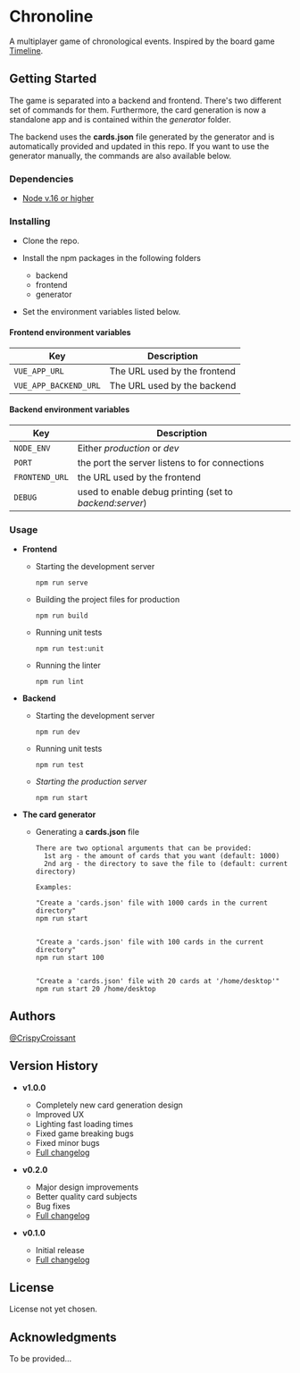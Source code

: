 # Chronoline

A multiplayer game of chronological events. Inspired by the board game [Timeline](https://boardgamegeek.com/boardgame/128664/timeline).

## Getting Started

The game is separated into a backend and frontend. There's two different set of commands for them. Furthermore, the card generation is now a standalone app and is contained within the
_generator_ folder.

The backend uses the **cards.json** file generated by the generator and is automatically provided and updated in this repo. If you want to use the generator manually,
the commands are also available below.

### Dependencies

- [Node v.16 or higher](https://nodejs.org/en/)

### Installing

- Clone the repo.

- Install the npm packages in the following folders
  - backend
  - frontend
  - generator

- Set the environment variables listed below.

#### Frontend environment variables

| **Key**               | **Description**              |
| --------------------- | ---------------------------- |
| `VUE_APP_URL`         | The URL used by the frontend |
| `VUE_APP_BACKEND_URL` | The URL used by the backend  |

#### Backend environment variables

| **Key**        | **Description**                                         |
| -------------- | ------------------------------------------------------- |
| `NODE_ENV`     | Either _production_ or _dev_                            |
| `PORT`         | the port the server listens to for connections          |
| `FRONTEND_URL` | the URL used by the frontend                            |
| `DEBUG`        | used to enable debug printing (set to _backend:server_) |

### Usage

- **Frontend**

  - Starting the development server

    ```
    npm run serve
    ```

  - Building the project files for production

    ```
    npm run build
    ```

  - Running unit tests

    ```
    npm run test:unit
    ```

  - Running the linter

    ```
    npm run lint
    ```

- **Backend**

  - Starting the development server

    ```
    npm run dev
    ```

  - Running unit tests

    ```
    npm run test
    ```

  - _Starting the production server_

    ```
    npm run start
    ```

- **The card generator**

  - Generating a **cards.json** file

    ```
    There are two optional arguments that can be provided:
      1st arg - the amount of cards that you want (default: 1000)
      2nd arg - the directory to save the file to (default: current directory)

    Examples:

    "Create a 'cards.json' file with 1000 cards in the current directory"
    npm run start


    "Create a 'cards.json' file with 100 cards in the current directory"
    npm run start 100


    "Create a 'cards.json' file with 20 cards at '/home/desktop'"
    npm run start 20 /home/desktop
    ```

## Authors

[@CrispyCroissant](https://github.com/crispycroissant)

## Version History

- **v1.0.0**

  - Completely new card generation design
  - Improved UX
  - Lighting fast loading times
  - Fixed game breaking bugs
  - Fixed minor bugs
  - [Full changelog](https://github.com/CrispyCroissant/chronoline/milestone/3?closed=1)

- **v0.2.0**

  - Major design improvements
  - Better quality card subjects
  - Bug fixes
  - [Full changelog](https://github.com/CrispyCroissant/chronoline/milestone/2?closed=1)

- **v0.1.0**
  - Initial release
  - [Full changelog](https://github.com/CrispyCroissant/chronoline/milestone/1?closed=1)

## License

License not yet chosen.

## Acknowledgments

To be provided...
